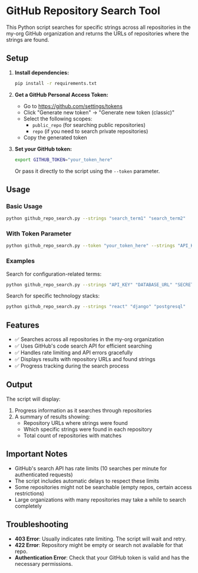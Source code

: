 # GitHub Repository Search Tool

This Python script searches for specific strings across all repositories in the my-org GitHub organization and returns the URLs of repositories where the strings are found.

## Setup

1. **Install dependencies:**
   ```bash
   pip install -r requirements.txt
   ```

2. **Get a GitHub Personal Access Token:**
   - Go to https://github.com/settings/tokens
   - Click "Generate new token" → "Generate new token (classic)"
   - Select the following scopes:
     - `public_repo` (for searching public repositories)
     - `repo` (if you need to search private repositories)
   - Copy the generated token

3. **Set your GitHub token:**
   ```bash
   export GITHUB_TOKEN="your_token_here"
   ```
   
   Or pass it directly to the script using the `--token` parameter.

## Usage

### Basic Usage
```bash
python github_repo_search.py --strings "search_term1" "search_term2"
```

### With Token Parameter
```bash
python github_repo_search.py --token "your_token_here" --strings "API_KEY" "database"
```

### Examples

Search for configuration-related terms:
```bash
python github_repo_search.py --strings "API_KEY" "DATABASE_URL" "SECRET_KEY"
```

Search for specific technology stacks:
```bash
python github_repo_search.py --strings "react" "django" "postgresql"
```

## Features

- ✅ Searches across all repositories in the my-org organization
- ✅ Uses GitHub's code search API for efficient searching
- ✅ Handles rate limiting and API errors gracefully
- ✅ Displays results with repository URLs and found strings
- ✅ Progress tracking during the search process

## Output

The script will display:
1. Progress information as it searches through repositories
2. A summary of results showing:
   - Repository URLs where strings were found
   - Which specific strings were found in each repository
   - Total count of repositories with matches

## Important Notes

- GitHub's search API has rate limits (10 searches per minute for authenticated requests)
- The script includes automatic delays to respect these limits
- Some repositories might not be searchable (empty repos, certain access restrictions)
- Large organizations with many repositories may take a while to search completely

## Troubleshooting

- **403 Error**: Usually indicates rate limiting. The script will wait and retry.
- **422 Error**: Repository might be empty or search not available for that repo.
- **Authentication Error**: Check that your GitHub token is valid and has the necessary permissions.